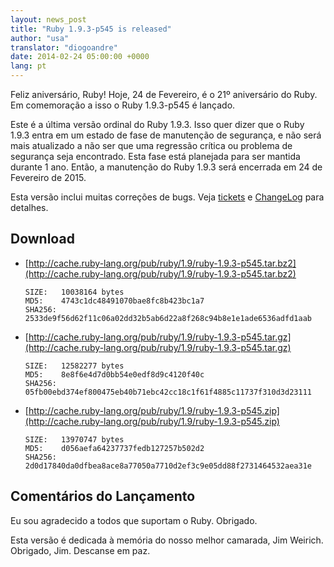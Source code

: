 ```yaml
---
layout: news_post
title: "Ruby 1.9.3-p545 is released"
author: "usa"
translator: "diogoandre"
date: 2014-02-24 05:00:00 +0000
lang: pt
---
```


Feliz aniversário, Ruby!
Hoje, 24 de Fevereiro, é o 21º aniversário do Ruby.
Em comemoração a isso o Ruby 1.9.3-p545 é lançado.

Este é a última versão ordinal do Ruby 1.9.3. Isso quer dizer que o
Ruby 1.9.3 entra em um estado de fase de manutenção de segurança, e não será
mais atualizado a não ser que uma regressão crítica ou problema de segurança
seja encontrado.
Esta fase está planejada para ser mantida durante 1 ano.
Então, a manutenção do Ruby 1.9.3 será encerrada em 24 de Fevereiro de 2015.

Esta versão inclui muitas correções de bugs.
Veja [tickets](https://bugs.ruby-lang.org/projects/ruby-193/issues?set_filter=1&amp;status_id=5)
e [ChangeLog](http://svn.ruby-lang.org/repos/ruby/tags/v1_9_3_545/ChangeLog)
para detalhes.

## Download

* [http://cache.ruby-lang.org/pub/ruby/1.9/ruby-1.9.3-p545.tar.bz2](http://cache.ruby-lang.org/pub/ruby/1.9/ruby-1.9.3-p545.tar.bz2)

      SIZE:   10038164 bytes
      MD5:    4743c1dc48491070bae8fc8b423bc1a7
      SHA256: 2533de9f56d62f11c06a02dd32b5ab6d22a8f268c94b8e1e1ade6536adfd1aab

* [http://cache.ruby-lang.org/pub/ruby/1.9/ruby-1.9.3-p545.tar.gz](http://cache.ruby-lang.org/pub/ruby/1.9/ruby-1.9.3-p545.tar.gz)

      SIZE:   12582277 bytes
      MD5:    8e8f6e4d7d0bb54e0edf8d9c4120f40c
      SHA256: 05fb00ebd374ef800475eb40b71ebc42cc18c1f61f4885c11737f310d3d23111

* [http://cache.ruby-lang.org/pub/ruby/1.9/ruby-1.9.3-p545.zip](http://cache.ruby-lang.org/pub/ruby/1.9/ruby-1.9.3-p545.zip)

      SIZE:   13970747 bytes
      MD5:    d056aefa64237737fedb127257b502d2
      SHA256: 2d0d17840da0dfbea8ace8a77050a7710d2ef3c9e05dd88f2731464532aea31e

## Comentários do Lançamento

Eu sou agradecido a todos que suportam o Ruby.
Obrigado.

Esta versão é dedicada à memória do nosso melhor camarada, Jim Weirich.
Obrigado, Jim. Descanse em paz.
